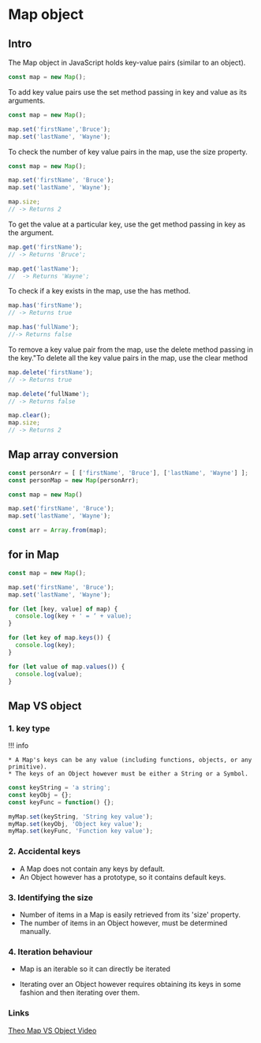 # Map object

## Intro

The Map object in JavaScript holds key-value pairs (similar to an object).

```js
const map = new Map();
```

To add key value pairs use the set method passing in key and value as its arguments.

```js
const map = new Map();

map.set('firstName','Bruce');
map.set('lastName', 'Wayne');
```

To check the number of key value pairs in the map, use the size property.

```js
const map = new Map();

map.set('firstName', 'Bruce');
map.set('lastName', 'Wayne');

map.size;
// -> Returns 2
```

To get the value at a particular key, use the get method passing in key as the argument.

```js
map.get('firstName');
// -> Returns 'Bruce';

map.get('lastName');
//  -> Returns 'Wayne';
```

To check if a key exists in the map, use the has method.

```js
map.has('firstName');
// -> Returns true

map.has('fullName');
//-> Returns false
```

To remove a key value pair from the map, use the delete method passing in the key."To delete all the key value pairs in the map, use the clear method

```js
map.delete('firstName');
// -> Returns true

map.delete(‘fullName');
// -> Returns false

map.clear();
map.size;
// -> Returns 2
```

## Map array conversion

```js title="2D array to map"
const personArr = [ ['firstName', 'Bruce'], ['lastName', 'Wayne'] ];
const personMap = new Map(personArr);
```

```js title="Map to array"
const map = new Map()

map.set('firstName', 'Bruce');
map.set('lastName', 'Wayne');

const arr = Array.from(map);
```
## for in Map

```js title="Iterating over a Map"
const map = new Map();

map.set('firstName', 'Bruce');
map.set('lastName', 'Wayne');
```

```js title="Iterate over key-value pairs"
for (let [key, value] of map) {
  console.log(key + ' = ‘ + value);
}
```

```js title="Iterate over keys only"
for (let key of map.keys()) {
  console.log(key);
}
```

```js title="Iterate over values only"
for (let value of map.values()) {
  console.log(value);
}
```

## Map VS object

### 1. key type

!!! info

    * A Map's keys can be any value (including functions, objects, or any primitive).
    * The keys of an Object however must be either a String or a Symbol.

```js
const keyString = 'a string';
const keyObj = {};
const keyFunc = function() {};

myMap.set(keyString, 'String key value');
myMap.set(keyObj, 'Object key value');
myMap.set(keyFunc, 'Function key value');
```

### 2. Accidental keys

* A Map does not contain any keys by default.
* An Object however has a prototype, so it contains default keys.

### 3. Identifying the size

* Number of items in a Map is easily retrieved from its 'size' property.
* The number of items in an Object however, must be determined manually.

### 4. Iteration behaviour

* Map is an iterable so it can directly be iterated

* Iterating over an Object however requires obtaining its keys in some fashion and then iterating over them.

### Links

[Theo Map VS Object Video](https://www.youtube.com/watch?v=hRSwSAr-gok)
